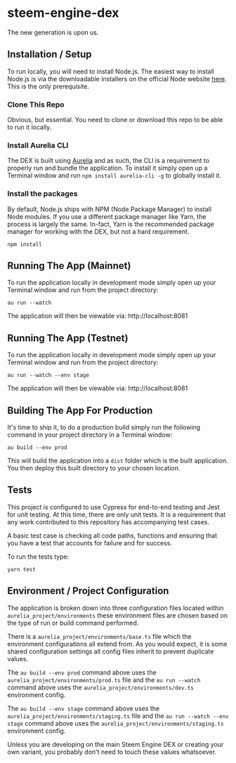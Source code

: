 # steem-engine-dex

The new generation is upon us.

## Installation / Setup

To run locally, you will need to install Node.js. The easiest way to install Node.js is via the downloadable installers on the official Node website [here](https://nodejs.org/en/download/). This is the only prerequisite.

### Clone This Repo

Obvious, but essential. You need to clone or download this repo to be able to run it locally.

### Install Aurelia CLI

The DEX is built using [Aurelia](https://aurelia.io) and as such, the CLI is a requirement to properly run and bundle the application. To install it simply open up a Terminal window and run `npm install aurelia-cli -g` to globally install it.

### Install the packages

By default, Node.js ships with NPM (Node Package Manager) to install Node modules. If you use a different package manager like Yarn, the process is largely the same. In-fact, Yarn is the recommended package manager for working with the DEX, but not a hard requirement.

```shell
npm install
```

## Running The App (Mainnet)

To run the application locally in development mode simply open up your Terminal window and run from the project directory:

```shell
au run --watch
```

The application will then be viewable via: http://localhost:8081

## Running The App (Testnet)

To run the application locally in development mode simply open up your Terminal window and run from the project directory:

```shell
au run --watch --env stage
```

The application will then be viewable via: http://localhost:8081

## Building The App For Production

It's time to ship it, to do a production build simply run the following command in your project directory in a Terminal window:

```shell
au build --env prod
```

This will build the application into a `dist` folder which is the built application. You then deploy this built directory to your chosen location.

## Tests

This project is configured to use Cypress for end-to-end testing and Jest for unit testing. At this time, there are only unit tests. It is a requirement that any work contributed to this repository has accompanying test cases.

A basic test case is checking all code paths, functions and ensuring that you have a test that accounts for failure and for success.

To run the tests type:

```shell
yarn test
```

## Environment / Project Configuration

The application is broken down into three configuration files located within `aurelia_project/environments` these environment files are chosen based on the type of run or build command performed.

There is a `aurelia_project/environments/base.ts` file which the environment configurations all extend from. As you would expect, it is some shared configuration settings all config files inherit to prevent duplicate values.

The `au build --env prod` command above uses the `aurelia_project/environments/prod.ts` file and the `au run --watch` command above uses the `aurelia_project/environments/dev.ts` environment config.

The `au build --env stage` command above uses the `aurelia_project/environments/staging.ts` file and the `au run --watch --env stage` command above uses the `aurelia_project/environments/staging.ts` environment config.

Unless you are developing on the main Steem Engine DEX or creating your own variant, you probably don't need to touch these values whatsoever.
